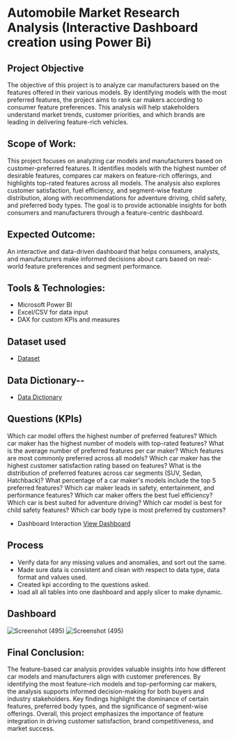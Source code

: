 # Automobile Market Research Analysis (Interactive Dashboard creation using Power Bi)
## Project Objective
The objective of this project is to analyze car manufacturers based on the features offered in their various models. By identifying models with the most preferred features, the project aims to rank car makers according to consumer feature preferences. This analysis will help stakeholders understand market trends, customer priorities, and which brands are leading in delivering feature-rich vehicles.


## Scope of Work:

This project focuses on analyzing car models and manufacturers based on customer-preferred features. It identifies models with the highest number of desirable features, compares car makers on feature-rich offerings, and highlights top-rated features across all models. The analysis also explores customer satisfaction, fuel efficiency, and segment-wise feature distribution, along with recommendations for adventure driving, child safety, and preferred body types. The goal is to provide actionable insights for both consumers and manufacturers through a feature-centric dashboard.

## Expected Outcome:
An interactive and data-driven dashboard that helps consumers, analysts, and manufacturers make informed decisions about cars based on real-world feature preferences and segment performance.

## Tools & Technologies:

- Microsoft Power BI
- Excel/CSV for data input
- DAX for custom KPIs and measures

## Dataset used
- <a href="https://docs.google.com/spreadsheets/d/13mYKdd4RbD22Nqy8ZFtMfxuIS07L96fO/edit?usp=sharing&ouid=102723834709767950360&rtpof=true&sd=true">Dataset</a>
## Data Dictionary--
- <a href="https://docs.google.com/spreadsheets/d/1JCKMRMuTwA9B89P8nWDJxSPgK-8cSBuz/edit?usp=sharing&ouid=102723834709767950360&rtpof=true&sd=true">Data Dictionary</a>


## Questions (KPIs)
Which car model offers the highest number of preferred features?
Which car maker has the highest number of models with top-rated features?
What is the average number of preferred features per car maker?
Which features are most commonly preferred across all models?
Which car maker has the highest customer satisfaction rating based on features?
What is the distribution of preferred features across car segments (SUV, Sedan, Hatchback)?
What percentage of a car maker's models include the top 5 preferred features?
Which car maker leads in safety, entertainment, and performance features?
Which car maker offers the best fuel efficiency?
Which car is best suited for adventure driving?
Which car model is best for child safety features?
Which car body type is most preferred by customers?

- Dashboard Interaction <a href="https://drive.google.com/file/d/1mGfU_l5zXHDWVNbWMom4EOlW8d40Mfsh/view?usp=sharing">View Dashboard</a>

## Process
- Verify data for any missing values and anomalies, and sort out the same.
- Made sure data is consistent and clean with respect to data type, data format and values used.
- Created kpi according to the questions asked.
- load all all tables into one dashboard and apply slicer to make dynamic.

## Dashboard

![Screenshot (495)]("https://drive.google.com/file/d/1m5zwgLZDh5q2kYJMj-UxbO2vjwiVRT00/view?usp=sharing")
![Screenshot (495)](https://drive.google.com/file/d/1t3S4zt1FwN_H50DbUvGFgF7HMtgVYvQf/view?usp=sharing)



## Final Conclusion:

The feature-based car analysis provides valuable insights into how different car models and manufacturers align with customer preferences. By identifying the most feature-rich models and top-performing car makers, the analysis supports informed decision-making for both buyers and industry stakeholders. Key findings highlight the dominance of certain features, preferred body types, and the significance of segment-wise offerings. Overall, this project emphasizes the importance of feature integration in driving customer satisfaction, brand competitiveness, and market success.


